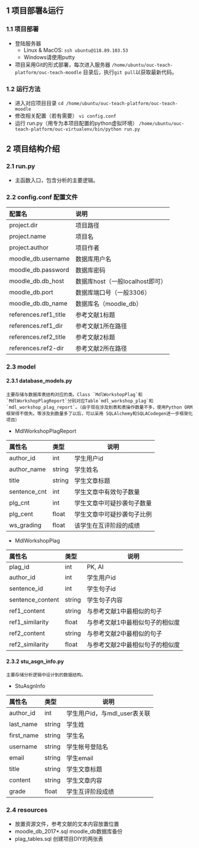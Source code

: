 ## 1 项目部署&运行
### 1.1 项目部署
* 登陆服务器
	- Linux & MacOS: `ssh ubuntu@118.89.103.53`
	- Windows请使用putty
* 项目采用Git的形式部署，每次进入服务器 `/home/ubuntu/ouc-teach-platform/ouc-teach-moodle` 目录后，执行`git pull`以获取最新代码。
	
### 1.2 运行方法
*	进入对应项目目录
	`cd /home/ubuntu/ouc-teach-platform/ouc-teach-moodle`
*	修改相关配置（若有需要）
	`vi config.conf`
*	运行 run.py（用专为本项目配置的python虚拟环境）
	`/home/ubuntu/ouc-teach-platform/ouc-virtualenv/bin/python run.py`
		



## 2 项目结构介绍
###	2.1 run.py
* 主函数入口，包含分析的主要逻辑。
	
### 2.2 config.conf 配置文件

|配置名|说明|
|:----    |:---|
|project.dir |项目路径  |
|project.name |项目名  |
|project.author     |项目作者  |
|moodle_db.username |数据库用户名  |
|moodle_db.password |数据库密码  |
|moodle_db.db_host     |数据库host（一般localhost即可）  |
|moodle_db.port |数据库端口号（一般3306）  |
|moodle_db.db_name |数据库名（moodle_db）  |
|references.ref1_title     |参考文献1标题  |
|references.ref1_dir |参考文献1所在路径  |
|references.ref2_title |参考文献2标题  |
|references.ref2-dir     |参考文献2所在路径  |
	
### 2.3 model
#### 2.3.1 database_models.py
	主要存储与数据库表结构对应的类。Class `MdlWorkshopPlag`和`MdlWorkshopPlagReport`分别对应Table`mdl_workshop_plag`和`mdl_workshop_plag_report`。（由于现在涉及到表和表操作数量不多，使用Python ORM框架得不偿失。等涉及到数量多了以后，可以采用 SQLAlchemy和SQLACodegen进一步框架化项目）
	
- MdlWorkshopPlagReport

|属性名|类型|说明|
|:----    |:----- |-----   |
|author_id |int |学生用户id   |
|author_name |string | 学生姓名    |
|title     |string | 学生文章标题    |
|sentence_cnt |int |学生文章中有效句子数量   |
|plg_cnt |int | 学生文章中可疑抄袭句子数量    |
|plg_cent     |float | 学生文章中可疑抄袭句子比例    |
|ws_grading |float |该学生在互评阶段的成绩   |
- MdlWorkshopPlag

|属性名|类型|说明|
|:----    |:----- |-----   |
|plag_id |int |PK, AI   |
|author_id |int | 学生用户id    |
|sentence_id     |int | 学生句子id    |
|sentence_content |string |学生句子内容   |
|ref1_content |string | 与参考文献1中最相似的句子    |
|ref1_similarity     |float | 与参考文献1中最相似句子的相似度    |
|ref2_content |string |与参考文献2中最相似的句子   |
|ref2_similarity     |float | 与参考文献2中最相似句子的相似度    |
#### 2.3.2 stu_asgn_info.py
	主要存储分析逻辑中设计到的数据结构。
- StuAsgnInfo

|属性名|类型|说明|
|:----    |:----- |-----   |
|author_id |int |学生用户id，与mdl_user表关联   |
|last_name |string | 学生姓    |
|first_name     |string | 学生名    |
|username |string |学生帐号登陆名   |
|email |string | 学生email    |
|title     |string | 学生文章标题    |
|content |string |学生文章内容   |
|grade |float |学生互评阶段成绩   |

###	2.4 resources
* 放置资源文件，参考文献的文本内容放置位置
* moodle_db_2017*.sql 
	moodle_db数据库备份
* plag_tables.sql
	创建项目DIY的两张表













